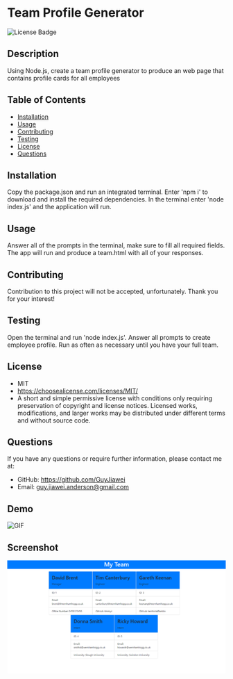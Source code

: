 # Team Profile Generator

  ![License Badge](https://img.shields.io/badge/license-MIT-green.svg)

  ## Description
  Using Node.js, create a team profile generator to produce an web page that contains profile cards for all employees

  ## Table of Contents

  * [Installation](#installation)
  * [Usage](#usage)
  * [Contributing](#contrubuting)
  * [Testing](#testing)
  * [License](#license)
  * [Questions](#questions)

  ## Installation

  Copy the package.json and run an integrated terminal. Enter 'npm i' to download and install the required dependencies. In the terminal enter 'node index.js' and the application will run.

  ## Usage

  Answer all of the prompts in the terminal, make sure to fill all required fields. The app will run and produce a team.html with all of your responses.

  ## Contributing

  Contribution to this project will not be accepted, unfortunately. Thank you for your interest!

  ## Testing

  Open the terminal and run 'node index.js'. Answer all prompts to create employee profile. Run as often as necessary until you have your full team.

  
  ## License
  - MIT
  - https://choosealicense.com/licenses/MIT/
  - A short and simple permissive license with conditions only requiring preservation of copyright and license notices. Licensed works, modifications, and larger works may be distributed under different terms and without source code.
  

  ## Questions

  If you have any questions or require further information, please contact me at:

  - GitHub: https://github.com/GuyJiawei
  - Email: guy.jiawei.anderson@gmail.com

  ## Demo

  ![GIF](./Assets/Demo.gif)

  ## Screenshot

  ![Screenshot](./Assets/html_pic.png)
